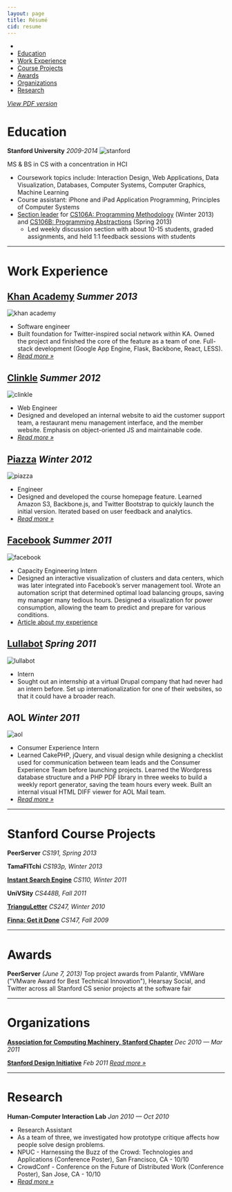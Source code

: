 ```yaml
---
layout: page
title: Résumé
cid: resume
---
```


<ul class="menu">
<li><a href="#"><i class="fa fa-level-up"></i></a></li>
<li><a href="#edu">Education</a></li>
<li><a href="#work">Work Experience</a></li>
<li><a href="#proj">Course Projects</a></li>
<li><a href="#awards">Awards</a></li>
<li><a href="#org">Organizations</a></li>
<li><a href="#research">Research</a></li>
</ul>

_[<i class="fa fa-file-o"></i> View PDF version](/public/assets/resume/Brie%20Bunge%20-%20Resume.pdf)_

<h1 id="edu">Education</h1>

__Stanford University__ _2009-2014_
![stanford](/public/assets/resume/stanford.png)

MS & BS in CS with a concentration in HCI 

- Coursework topics include: Interaction Design, Web Applications, Data Visualization, Databases, Computer Systems, Computer Graphics, Machine Learning
- Course assistant: iPhone and iPad Application Programming, Principles of Computer Systems
- [Section leader](http://cs198.stanford.edu/) for [CS106A: Programming Methodology](http://cs106a.stanford.edu/) (Winter 2013) and [CS106B: Programming Abstractions](http://cs106b.stanford.edu/) (Spring 2013)
     - Led weekly discussion section with about 10-15 students, graded assignments, and held 1:1 feedback sessions with students

---

<h1 id="work">Work Experience</h1>

## [Khan Academy](https://www.khanacademy.org/) _Summer 2013_
![khan academy](/public/assets/resume/khan.png)

- Software engineer
- Built foundation for Twitter-inspired social network within KA. Owned the project and finished the core of the feature as a team of one. Full-stack development (Google App Engine, Flask, Backbone, React, LESS).
- _[Read more &raquo;](/khan-academy-internship-summer-2013)_ 


## [Clinkle](https://www.clinkle.com/) _Summer 2012_

![clinkle](/public/assets/resume/clinkle.png)

- Web Engineer
- Designed and developed an internal website to aid the customer support team, a restaurant menu management interface, and the member website. Emphasis on object-oriented JS and maintainable code.
- _[Read more &raquo;](/clinkle-internship-summer-2012)_ 


## [Piazza](https://piazza.com/) _Winter 2012_
![piazza](/public/assets/resume/piazza.png)

- Engineer
- Designed and developed the course homepage feature. Learned Amazon S3, Backbone.js, and Twitter Bootstrap to quickly launch the initial version. Iterated based on user feedback and analytics.
- _[Read more &raquo;](/piazza-internship-winter-2012)_ 


## [Facebook](http://www.facebook.com/) _Summer 2011_
![facebook](/public/assets/resume/facebook.png)

- Capacity Engineering Intern
- Designed an interactive visualization of clusters and data centers, which was later integrated into Facebook’s server management tool. Wrote an automation script that determined optimal load balancing groups, saving my manager many tedious hours. Designed a visualization for power consumption, allowing the team to predict and prepare for various conditions.
- [Article about my experience](https://www.facebook.com/notes/facebook-engineering/interning-at-facebook-coding-inspiration-and-bbqs/10150248537003920)


## [Lullabot](http://www.lullabot.com/) _Spring 2011_
![lullabot](/public/assets/resume/lullabot.png)

- Intern
- Sought out an internship at a virtual Drupal company that had never had an intern before. Set up internationalization for one of their websites, so that it could have a broader reach.


## AOL _Winter 2011_
![aol](/public/assets/resume/aol.png)

- Consumer Experience Intern
- Learned CakePHP, jQuery, and visual design while designing a checklist used for communication between team leads and the Consumer Experience Team before launching projects. Learned the Wordpress database structure and a PHP PDF library in three weeks to build a weekly report generator, saving the team hours every week. Built an internal visual HTML DIFF viewer for AOL Mail team.
- _[Read more &raquo;](/aol-consumer-experience-winter-2011)_ 


---

<h1 id="proj">Stanford Course Projects</h1>

__PeerServer__ _CS191, Spring 2013_

__TamaFITchi__ _CS193p, Winter 2013_

__[Instant Search Engine](/cs110-assignment-instant-search-engine-winter-2011)__ _CS110, Winter 2011_

__UniVSity__ _CS448B, Fall 2011_ 

__[TrianguLetter](/cs247-project-trianguletter-winter-2010)__ _CS247, Winter 2010_

__[Finna: Get it Done](/cs147-project-finna-fall-2009)__ _CS147, Fall 2009_


---

<h1 id="awards">Awards</h1>

__PeerServer__ _(June 7, 2013)_ Top project awards from Palantir, VMWare ("VMware Award for Best Technical Innovation"), Hearsay Social, and Twitter across all Stanford CS senior projects at the software fair

---

<h1 id="org">Organizations</h1>

__[Association for Computing Machinery, Stanford Chapter](http://stanfordacm.com/)__ _Dec 2010 — Mar 2011_

__[Stanford Design Initiative](http://designinitiative.stanford.edu/)__ _Feb 2011_ _[Read more &raquo;](/stanford-design-initiative-feb-2011)_ 


---

<h1 id="research">Research</h1>

__Human-Computer Interaction Lab__ _Jan 2010 — Oct 2010_

- Research Assistant
- As a team of three, we investigated how prototype critique affects how people solve design problems.
- NPUC - Harnessing the Buzz of the Crowd: Technologies and Applications (Conference Poster), San Francisco, CA - 10/10
- CrowdConf - Conference on the Future of Distributed Work (Conference Poster), San Jose, CA - 10/10
- _[Read more &raquo;](/stanford-hci-research-jan-2010-oct-2010)_
